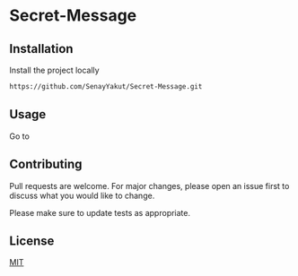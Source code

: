 # Secret-Message


## Installation

Install the project locally
```bash
https://github.com/SenayYakut/Secret-Message.git
```

## Usage
Go to 


## Contributing
Pull requests are welcome. For major changes, please open an issue first to discuss what you would like to change.

Please make sure to update tests as appropriate.

## License
[MIT](https://choosealicense.com/licenses/mit/)
